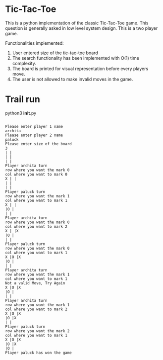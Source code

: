 # Tic-Tac-Toe

This is a python implementation of the classic Tic-Tac-Toe game. This question is generally asked in low level system design.
This is a two player game.

Functionalities implemented:

1. User entered size of the tic-tac-toe board
2. The search functionality has been implemented with O(1) time complexity.
3. The board is printed for visual representation before every players move.
4. The user is not allowed to make invalid moves in the game.

# Trail run

python3 **init**.py

<code>
Please enter player 1 name
archita
Please enter player 2 name
paluck
Please enter size of the board
3
| |
| |
| |
Player archita turn
row where you want the mark 0
col where you want to mark 0
X | |
| |
| |
Player paluck turn
row where you want the mark 1
col where you want to mark 1
X | |
|O |
| |
Player archita turn
row where you want the mark 0
col where you want to mark 2
X | |X
|O |
| |
Player paluck turn
row where you want the mark 0
col where you want to mark 1
X |O |X
|O |
| |
Player archita turn
row where you want the mark 1
col where you want to mark 1
Not a valid Move, Try Again
X |O |X
|O |
| |
Player archita turn
row where you want the mark 1
col where you want to mark 2
X |O |X
|O |X
| |
Player paluck turn
row where you want the mark 2
col where you want to mark 1
X |O |X
|O |X
|O |
Player paluck has won the game
</code>
